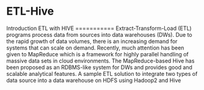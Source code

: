 # ETL-Hive
Introduction ETL with HIVE  ===========  Extract-Transform-Load (ETL) programs process data from sources into data warehouses (DWs). Due to the rapid growth of data volumes, there is an increasing demand for systems that can scale on demand. Recently, much attention has been given to MapReduce which is a framework for highly parallel handling of massive data sets in cloud environments. The MapReduce-based Hive has been proposed as an RDBMS-like system for DWs and provides good and scalable analytical features. A sample ETL solution to integrate two types of data source into a data warehouse on HDFS using Hadoop2 and Hive
